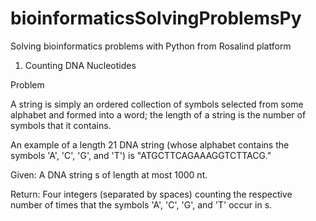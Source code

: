 # bioinformaticsSolvingProblemsPy
Solving bioinformatics problems with Python from Rosalind platform

1. Counting DNA Nucleotides

Problem

A string is simply an ordered collection of symbols selected from some alphabet and formed into a word; the length of a string is     the number of symbols that it contains.

An example of a length 21 DNA string (whose alphabet contains the symbols 'A', 'C', 'G', and 'T') is "ATGCTTCAGAAAGGTCTTACG."

Given: A DNA string s of length at most 1000 nt.

Return: Four integers (separated by spaces) counting the respective number of times that the symbols 'A', 'C', 'G', and 'T' occur in s.
